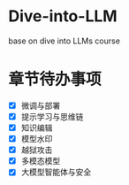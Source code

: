 # Dive-into-LLM
base on dive into LLMs course
# 章节待办事项

- [x] 微调与部署
- [x] 提示学习与思维链
- [x] 知识编辑
- [x] 模型水印
- [x] 越狱攻击
- [x] 多模态模型
- [x] 大模型智能体与安全

